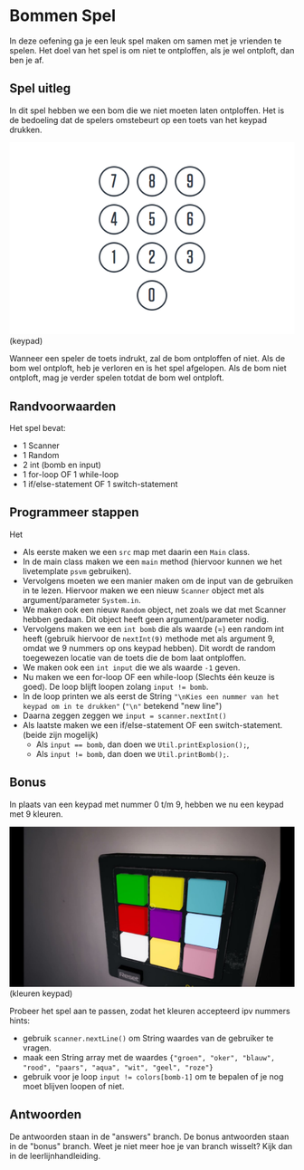 # Bommen Spel

In deze oefening ga je een leuk spel maken om samen met je vrienden te spelen.
Het doel van het spel is om niet te ontploffen, als je wel ontploft, dan ben je af.

## Spel uitleg

In dit spel hebben we een bom die we niet moeten laten ontploffen. 
Het is de bedoeling dat de spelers omstebeurt op een toets van het keypad drukken.

![Keypad](./resources/numbers.png)
(keypad)

Wanneer een speler de toets indrukt, zal de bom ontploffen of niet.
Als de bom wel ontploft, heb je verloren en is het spel afgelopen.
Als de bom niet ontploft, mag je verder spelen totdat de bom wel ontploft.

## Randvoorwaarden

Het spel bevat:
- 1 Scanner
- 1 Random
- 2 int (bomb en input)
- 1 for-loop OF 1 while-loop 
- 1 if/else-statement OF 1 switch-statement

## Programmeer stappen

Het 

- Als eerste maken we een `src` map met daarin een `Main` class.
- In de main class maken we een `main` method (hiervoor kunnen we het livetemplate `psvm` gebruiken).
- Vervolgens moeten we een manier maken om de input van de gebruiken in te lezen. 
 Hiervoor maken we een nieuw `Scanner` object met als argument/parameter `System.in`.
- We maken ook een nieuw `Random` object, net zoals we dat met Scanner hebben gedaan. 
 Dit object heeft geen argument/parameter nodig.
- Vervolgens maken we een `int bomb` die als waarde (=) een random int heeft 
 (gebruik hiervoor de `nextInt(9)` methode met als argument 9, omdat we 9 nummers op ons keypad hebben). Dit wordt de random toegewezen locatie van de toets die de bom laat ontploffen.
- We maken ook een `int input` die we als waarde `-1` geven.
- Nu maken we een for-loop OF een while-loop (Slechts één keuze is goed). 
 De loop blijft loopen zolang `input != bomb`.
- In de loop printen we als eerst de String `"\nKies een nummer van het keypad om in te drukken"` 
 (`"\n"` betekend "new line")
- Daarna zeggen zeggen we `input = scanner.nextInt()`
- Als laatste maken we een if/else-statement OF een switch-statement. (beide zijn mogelijk)
  - Als `input == bomb`, dan doen we `Util.printExplosion();`,
  - Als `input != bomb`, dan doen we `Util.printBomb();`.

## Bonus
In plaats van een keypad met nummer 0 t/m 9, hebben we nu een keypad met 9 kleuren.

![kleuren](./resources/colors.jpg)
(kleuren keypad)

Probeer het spel aan te passen, zodat het kleuren accepteerd ipv nummers
hints: 
- gebruik `scanner.nextLine()` om String waardes van de gebruiker te vragen.
- maak een String array met de waardes `{"groen", "oker", "blauw", "rood", "paars", "aqua", "wit", "geel", "roze"}`
- gebruik voor je loop `input != colors[bomb-1]` om te bepalen of je nog moet blijven loopen of niet.


## Antwoorden
De antwoorden staan in de "answers" branch.
De bonus antwoorden staan in de "bonus" branch.
Weet je niet meer hoe je van branch wisselt? Kijk dan in de leerlijnhandleiding.